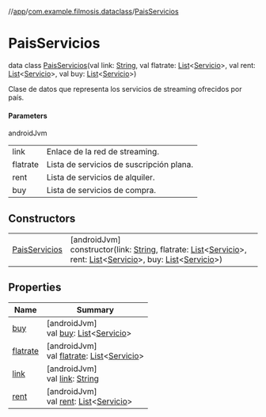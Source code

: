 //[app](../../../index.md)/[com.example.filmosis.dataclass](../index.md)/[PaisServicios](index.md)

# PaisServicios

data class [PaisServicios](index.md)(val link: [String](https://kotlinlang.org/api/latest/jvm/stdlib/kotlin/-string/index.html), val flatrate: [List](https://kotlinlang.org/api/latest/jvm/stdlib/kotlin.collections/-list/index.html)&lt;[Servicio](../-servicio/index.md)&gt;, val rent: [List](https://kotlinlang.org/api/latest/jvm/stdlib/kotlin.collections/-list/index.html)&lt;[Servicio](../-servicio/index.md)&gt;, val buy: [List](https://kotlinlang.org/api/latest/jvm/stdlib/kotlin.collections/-list/index.html)&lt;[Servicio](../-servicio/index.md)&gt;)

Clase de datos que representa los servicios de streaming ofrecidos por país.

#### Parameters

androidJvm

| | |
|---|---|
| link | Enlace de la red de streaming. |
| flatrate | Lista de servicios de suscripción plana. |
| rent | Lista de servicios de alquiler. |
| buy | Lista de servicios de compra. |

## Constructors

| | |
|---|---|
| [PaisServicios](-pais-servicios.md) | [androidJvm]<br>constructor(link: [String](https://kotlinlang.org/api/latest/jvm/stdlib/kotlin/-string/index.html), flatrate: [List](https://kotlinlang.org/api/latest/jvm/stdlib/kotlin.collections/-list/index.html)&lt;[Servicio](../-servicio/index.md)&gt;, rent: [List](https://kotlinlang.org/api/latest/jvm/stdlib/kotlin.collections/-list/index.html)&lt;[Servicio](../-servicio/index.md)&gt;, buy: [List](https://kotlinlang.org/api/latest/jvm/stdlib/kotlin.collections/-list/index.html)&lt;[Servicio](../-servicio/index.md)&gt;) |

## Properties

| Name | Summary |
|---|---|
| [buy](buy.md) | [androidJvm]<br>val [buy](buy.md): [List](https://kotlinlang.org/api/latest/jvm/stdlib/kotlin.collections/-list/index.html)&lt;[Servicio](../-servicio/index.md)&gt; |
| [flatrate](flatrate.md) | [androidJvm]<br>val [flatrate](flatrate.md): [List](https://kotlinlang.org/api/latest/jvm/stdlib/kotlin.collections/-list/index.html)&lt;[Servicio](../-servicio/index.md)&gt; |
| [link](link.md) | [androidJvm]<br>val [link](link.md): [String](https://kotlinlang.org/api/latest/jvm/stdlib/kotlin/-string/index.html) |
| [rent](rent.md) | [androidJvm]<br>val [rent](rent.md): [List](https://kotlinlang.org/api/latest/jvm/stdlib/kotlin.collections/-list/index.html)&lt;[Servicio](../-servicio/index.md)&gt; |

